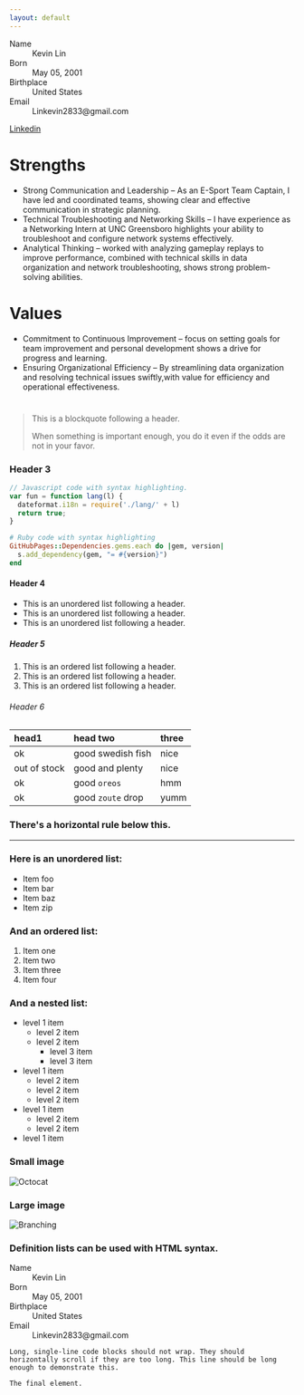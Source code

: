```yaml
---
layout: default
---
```

<dl>
<dt>Name</dt>
<dd>Kevin Lin</dd>
<dt>Born</dt>
<dd>May 05, 2001</dd>
<dt>Birthplace</dt>
<dd>United States</dd>
<dt>Email</dt>
<dd>Linkevin2833@gmail.com</dd>
</dl>

[Linkedin](./linkedin.com/in/kevin-lin-22613b214/)


# Strengths

*  Strong Communication and Leadership – As an E-Sport Team Captain, I have led and coordinated teams,     showing clear and effective communication in strategic planning.
*  Technical Troubleshooting and Networking Skills – I have experience as a Networking Intern at UNC Greensboro highlights your ability to troubleshoot and configure network systems effectively.
*  Analytical Thinking – worked with analyzing gameplay replays to improve performance, combined with technical skills in data organization and network troubleshooting, shows strong problem-solving abilities.

# Values
*  Commitment to Continuous Improvement – focus on setting goals for team improvement and personal development shows a drive for progress and learning.
*  Ensuring Organizational Efficiency – By streamlining data organization and resolving technical issues swiftly,with value for efficiency and operational effectiveness.

#

> This is a blockquote following a header.
>
> When something is important enough, you do it even if the odds are not in your favor.

### Header 3

```js
// Javascript code with syntax highlighting.
var fun = function lang(l) {
  dateformat.i18n = require('./lang/' + l)
  return true;
}
```

```ruby
# Ruby code with syntax highlighting
GitHubPages::Dependencies.gems.each do |gem, version|
  s.add_dependency(gem, "= #{version}")
end
```

#### Header 4

*   This is an unordered list following a header.
*   This is an unordered list following a header.
*   This is an unordered list following a header.

##### Header 5

1.  This is an ordered list following a header.
2.  This is an ordered list following a header.
3.  This is an ordered list following a header.

###### Header 6

| head1        | head two          | three |
|:-------------|:------------------|:------|
| ok           | good swedish fish | nice  |
| out of stock | good and plenty   | nice  |
| ok           | good `oreos`      | hmm   |
| ok           | good `zoute` drop | yumm  |

### There's a horizontal rule below this.

* * *

### Here is an unordered list:

*   Item foo
*   Item bar
*   Item baz
*   Item zip

### And an ordered list:

1.  Item one
1.  Item two
1.  Item three
1.  Item four

### And a nested list:

- level 1 item
  - level 2 item
  - level 2 item
    - level 3 item
    - level 3 item
- level 1 item
  - level 2 item
  - level 2 item
  - level 2 item
- level 1 item
  - level 2 item
  - level 2 item
- level 1 item

### Small image

![Octocat](https://github.githubassets.com/images/icons/emoji/octocat.png)

### Large image

![Branching](https://guides.github.com/activities/hello-world/branching.png)


### Definition lists can be used with HTML syntax.

<dl>
<dt>Name</dt>
<dd>Kevin Lin</dd>
<dt>Born</dt>
<dd>May 05, 2001</dd>
<dt>Birthplace</dt>
<dd>United States</dd>
<dt>Email</dt>
<dd>Linkevin2833@gmail.com</dd>
</dl>

```
Long, single-line code blocks should not wrap. They should horizontally scroll if they are too long. This line should be long enough to demonstrate this.
```

```
The final element.
```
